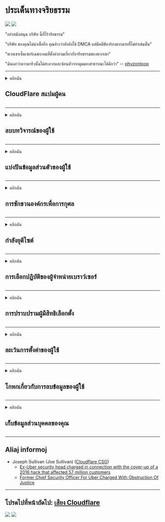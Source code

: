# ประเด็นทางจริยธรรม

![](https://codeberg.org/crimeflare/cloudflare-tor/media/branch/master/image/itsreallythatbad.jpg)
![](https://codeberg.org/crimeflare/cloudflare-tor/media/branch/master/image/telegram/c81238387627b4bfd3dcd60f56d41626.jpg)

"อย่าสนับสนุน บริษัท นี้ที่ไร้จริยธรรม"

"บริษัท ของคุณไม่น่าเชื่อถือ คุณอ้างว่าบังคับใช้ DMCA แต่มีคดีฟ้องร้องมากมายที่ไม่ทำเช่นนั้น"

"พวกเขาเซ็นเซอร์เฉพาะคนที่ตั้งคำถามเกี่ยวกับจริยธรรมของพวกเขา"

"ฉันเดาว่าความจริงนั้นไม่สะดวกและซ่อนตัวจากมุมมองสาธารณะได้ดีกว่า"  -- [phyzonloop](https://twitter.com/phyzonloop)


---


<details>
<summary>คลิกฉัน

## CloudFlare สแปมผู้คน
</summary>


Cloudflare กำลังส่งอีเมลขยะไปยังผู้ใช้ที่ไม่ใช่ Cloudflare

- ส่งอีเมลถึงสมาชิกที่เลือกใช้เท่านั้น
- เมื่อผู้ใช้พูดว่า "หยุด" ก็ให้หยุดส่งอีเมล

มันง่ายมาก แต่ Cloudflare ไม่สนใจ
Cloudflare กล่าวว่าการใช้บริการของพวกเขาสามารถหยุดผู้ส่งสแปมหรือผู้โจมตีได้ทั้งหมด
เราจะหยุด Cloudflare โดยไม่เปิดใช้งาน Cloudflare ได้อย่างไร?


| 🖼 | 🖼 |
| --- | --- |
| ![](https://codeberg.org/crimeflare/cloudflare-tor/media/branch/master/image/cfspam01.jpg) | ![](https://codeberg.org/crimeflare/cloudflare-tor/media/branch/master/image/cfspam03.jpg) |
| ![](https://codeberg.org/crimeflare/cloudflare-tor/media/branch/master/image/cfspam02.jpg) | ![](https://codeberg.org/crimeflare/cloudflare-tor/media/branch/master/image/cfspambrittany.jpg)<br>![](https://codeberg.org/crimeflare/cloudflare-tor/media/branch/master/image/cfspamtwtr.jpg) |

</details>

---

<details>
<summary>คลิกฉัน

## ลบบทวิจารณ์ของผู้ใช้
</summary>


Cloudflare เซ็นเซอร์บทวิจารณ์เชิงลบ
หากคุณโพสต์ข้อความต่อต้าน Cloudflare บน Twitter คุณมีโอกาสที่จะได้รับคำตอบจากพนักงานของ Cloudflare ด้วยข้อความ "ไม่ไม่ใช่"
หากคุณโพสต์บทวิจารณ์เชิงลบในไซต์บทวิจารณ์ใด ๆ พวกเขาจะพยายามเซ็นเซอร์


| 🖼 | 🖼 |
| --- | --- |
| ![](https://codeberg.org/crimeflare/cloudflare-tor/media/branch/master/image/cfcenrev_01.jpg)<br>![](https://codeberg.org/crimeflare/cloudflare-tor/media/branch/master/image/cfcenrev_02.jpg) | ![](https://codeberg.org/crimeflare/cloudflare-tor/media/branch/master/image/cfcenrev_03.jpg) |

</details>

---

<details>
<summary>คลิกฉัน

## แบ่งปันข้อมูลส่วนตัวของผู้ใช้
</summary>


Cloudflare มีปัญหาการล่วงละเมิดอย่างมาก
Cloudflare แบ่งปันข้อมูลส่วนบุคคลของผู้ที่ร้องเรียนเกี่ยวกับไซต์ที่โฮสต์
บางครั้งพวกเขาขอให้คุณระบุ ID ที่แท้จริงของคุณ
หากคุณไม่ต้องการถูกคุกคามทำร้ายถูกตบหรือฆ่าคุณควรอยู่ห่างจากเว็บไซต์ Cloudflared


| 🖼 | 🖼 |
| --- | --- |
| ![](https://codeberg.org/crimeflare/cloudflare-tor/media/branch/master/image/cfdox_what.jpg) | ![](https://codeberg.org/crimeflare/cloudflare-tor/media/branch/master/image/cfdox_swat.jpg) |
| ![](https://codeberg.org/crimeflare/cloudflare-tor/media/branch/master/image/cfdox_kill.jpg) | ![](https://codeberg.org/crimeflare/cloudflare-tor/media/branch/master/image/cfdox_threat.jpg) |
| ![](https://codeberg.org/crimeflare/cloudflare-tor/media/branch/master/image/cfdox_dox.jpg) | ![](https://codeberg.org/crimeflare/cloudflare-tor/media/branch/master/image/cfdox_ex1.jpg)<br>![](https://codeberg.org/crimeflare/cloudflare-tor/media/branch/master/image/cfdox_ex2.jpg) |

</details>

---

<details>
<summary>คลิกฉัน

## การชักชวนองค์กรเพื่อการกุศล
</summary>


CloudFlare กำลังขอเงินบริจาคเพื่อการกุศล
เป็นเรื่องที่น่าตกใจมากที่ บริษัท อเมริกันจะขอการกุศลร่วมกับองค์กรที่ไม่แสวงหาผลกำไรที่มีสาเหตุที่ดี
หากคุณชอบปิดกั้นผู้คนหรือเสียเวลาของคนอื่นคุณอาจต้องการสั่งพิซซ่าสำหรับพนักงาน Cloudflare


![](https://codeberg.org/crimeflare/cloudflare-tor/media/branch/master/image/cfdonate.jpg)

</details>

---

<details>
<summary>คลิกฉัน

## กำลังยุติไซต์
</summary>


คุณจะทำอย่างไรหากไซต์ของคุณหยุดทำงานกะทันหัน
มีรายงานว่า Cloudflare กำลังลบการกำหนดค่าของผู้ใช้หรือหยุดบริการโดยไม่มีการเตือนใด ๆ
เราขอแนะนำให้คุณค้นหาผู้ให้บริการที่ดีกว่า

![](https://codeberg.org/crimeflare/cloudflare-tor/media/branch/master/image/cftmnt.jpg)

</details>

---

<details>
<summary>คลิกฉัน

## การเลือกปฏิบัติของผู้จำหน่ายเบราว์เซอร์
</summary>


CloudFlare ให้การปฏิบัติที่พิเศษสำหรับผู้ที่ใช้ Firefox ในขณะที่ให้การปฏิบัติที่ไม่เป็นมิตรกับผู้ใช้ที่ไม่ใช่ Tor-Browser ผ่าน Tor
ผู้ใช้ Tor ที่ปฏิเสธอย่างถูกต้องที่จะเรียกใช้งานจาวาสคริปต์ที่ไม่ใช้ฟรีจะได้รับการปฏิบัติที่ไม่เป็นมิตรเช่นกัน
ความไม่เท่าเทียมกันในการเข้าถึงนี้เป็นการละเมิดความเป็นกลางของเครือข่ายและการใช้อำนาจในทางที่ผิด

![](https://codeberg.org/crimeflare/cloudflare-tor/media/branch/master/image/browdifftbcx.gif)

- ซ้าย: Tor Browser ขวา: Chrome ที่อยู่ IP เดียวกัน

![](https://codeberg.org/crimeflare/cloudflare-tor/media/branch/master/image/browserdiff.jpg)

- ซ้าย: Tor Browser Javascript Disabled, Cookie Enabled
- ขวา: Chrome Javascript Enabled, Cookie Disabled

![](https://codeberg.org/crimeflare/cloudflare-tor/media/branch/master/image/cfsiryoublocked.jpg)

- QuteBrowser (เบราว์เซอร์รอง) ที่ไม่มี Tor (Clearnet IP)

| ***เบราว์เซอร์*** | ***เข้าถึงการรักษา*** |
| --- | --- |
| Tor Browser (เปิดใช้งาน Javascript) | อนุญาตให้เข้าถึงได้ |
| Firefox (เปิดใช้งาน Javascript) | การเข้าถึงลดลง |
| Chromium (เปิดใช้งาน Javascript) | การเข้าถึงลดลง |
| Chromium or Firefox (Javascript ถูกปิดใช้งาน) | ปฏิเสธการเข้าใช้ |
| Chromium or Firefox (ปิดใช้งานคุกกี้) | ปฏิเสธการเข้าใช้ |
| QuteBrowser | ปฏิเสธการเข้าใช้ |
| lynx | ปฏิเสธการเข้าใช้ |
| w3m | ปฏิเสธการเข้าใช้ |
| wget | ปฏิเสธการเข้าใช้ |


ทำไมไม่ใช้ปุ่มเสียงเพื่อแก้ปัญหาง่ายๆ

ใช่มีปุ่มเสียง แต่ใช้ไม่ได้กับ Tor เสมอไป
คุณจะได้รับข้อความนี้เมื่อคุณคลิก:

```
โปรดลองอีกครั้งในภายหลัง
คอมพิวเตอร์หรือเครือข่ายของคุณอาจส่งคำค้นหาอัตโนมัติ
เพื่อปกป้องผู้ใช้ของเราเราไม่สามารถดำเนินการตามคำขอของคุณได้ในขณะนี้
สำหรับรายละเอียดเพิ่มเติมโปรดไปที่หน้าความช่วยเหลือของเรา
```

</details>

---

<details>
<summary>คลิกฉัน

## การปราบปรามผู้มีสิทธิเลือกตั้ง
</summary>


ผู้มีสิทธิเลือกตั้งในรัฐของสหรัฐอเมริกาจะลงทะเบียนเพื่อลงคะแนนผ่านเว็บไซต์ของรัฐมนตรีต่างประเทศในรัฐที่ตนพำนักอยู่
สำนักงานเลขาธิการของรัฐที่ควบคุมโดยพรรครีพับลิกันมีส่วนร่วมในการปราบปรามผู้มีสิทธิเลือกตั้งโดยการพร็อกซีเว็บไซต์ของเลขาธิการรัฐผ่าน Cloudflare
การปฏิบัติต่อผู้ใช้ Tor อย่างไม่เป็นมิตรของ Cloudflare ตำแหน่ง MITM ในฐานะศูนย์กลางการเฝ้าระวังระดับโลกและบทบาทที่เป็นอันตรายโดยรวมทำให้ผู้มีสิทธิเลือกตั้งไม่เต็มใจที่จะลงทะเบียน
โดยเฉพาะอย่างยิ่ง Liberals มักจะยอมรับความเป็นส่วนตัว
แบบฟอร์มการลงทะเบียนผู้มีสิทธิเลือกตั้งจะรวบรวมข้อมูลที่ละเอียดอ่อนเกี่ยวกับความเอนเอียงทางการเมืองของผู้มีสิทธิเลือกตั้งที่อยู่ทางกายภาพส่วนบุคคลหมายเลขประกันสังคมและวันเดือนปีเกิด
รัฐส่วนใหญ่จัดให้มีข้อมูลบางส่วนเท่านั้นที่เปิดเผยต่อสาธารณะ แต่ Cloudflare จะเห็นข้อมูลทั้งหมดนั้นเมื่อมีคนลงทะเบียนเพื่อลงคะแนน

โปรดทราบว่าการลงทะเบียนแบบกระดาษไม่ได้เป็นการหลีกเลี่ยง Cloudflare เนื่องจากเลขานุการของเจ้าหน้าที่ป้อนข้อมูลของรัฐมักจะใช้เว็บไซต์ Cloudflare เพื่อป้อนข้อมูล

| 🖼 | 🖼 |
| --- | --- |
| ![](https://codeberg.org/crimeflare/cloudflare-tor/media/branch/master/image/cfvotm_01.jpg) | ![](https://codeberg.org/crimeflare/cloudflare-tor/media/branch/master/image/cfvotm_02.jpg) |

- Change.org เป็นเว็บไซต์ที่มีชื่อเสียงในการรวบรวมคะแนนเสียงและดำเนินการ
“ผู้คนจากทุกหนทุกแห่งเริ่มต้นแคมเปญระดมผู้สนับสนุนและทำงานร่วมกับผู้มีอำนาจตัดสินใจในการขับเคลื่อนโซลูชัน”
น่าเสียดายที่หลายคนไม่สามารถดู change.org ได้เลยเนื่องจากตัวกรองที่ก้าวร้าวของ Cloudflare
พวกเขาถูกปิดกั้นไม่ให้ลงนามในคำร้องจึงยกเว้นพวกเขาจากกระบวนการประชาธิปไตย
การใช้แพลตฟอร์มอื่นที่ไม่ใช่ cloudflared เช่น OpenPetition จะช่วยแก้ไขปัญหาได้

| 🖼 | 🖼 |
| --- | --- |
| ![](https://codeberg.org/crimeflare/cloudflare-tor/media/branch/master/image/changeorgasn.jpg) | ![](https://codeberg.org/crimeflare/cloudflare-tor/media/branch/master/image/changeorgtor.jpg) |

- "โครงการ Athenian" ของ Cloudflare ให้การป้องกันระดับองค์กรฟรีสำหรับเว็บไซต์การเลือกตั้งระดับรัฐและระดับท้องถิ่น
พวกเขากล่าวว่า "ผู้มีสิทธิเลือกตั้งสามารถเข้าถึงข้อมูลการเลือกตั้งและการลงทะเบียนผู้มีสิทธิเลือกตั้งได้" แต่นี่เป็นเรื่องโกหกเพราะหลายคนไม่สามารถเรียกดูไซต์ได้เลย

</details>

---

<details>
<summary>คลิกฉัน

## ละเว้นการตั้งค่าของผู้ใช้
</summary>


หากคุณเลือกไม่รับบางสิ่งคุณจะไม่ได้รับอีเมลเกี่ยวกับเรื่องนี้
Cloudflare ละเว้นการตั้งค่าของผู้ใช้และแบ่งปันข้อมูลกับ บริษัท บุคคลที่สามโดยไม่ได้รับความยินยอมจากลูกค้า
หากคุณใช้แผนบริการฟรีบางครั้งพวกเขาจะส่งอีเมลถึงคุณเพื่อขอซื้อการสมัครสมาชิกรายเดือน

![](https://codeberg.org/crimeflare/cloudflare-tor/media/branch/master/image/cfviopl_tp.jpg)

</details>

---

<details>
<summary>คลิกฉัน

## โกหกเกี่ยวกับการลบข้อมูลของผู้ใช้
</summary>


ตามบล็อกของลูกค้าเก่าของ Cloudflare Cloudflare กำลังโกหกเกี่ยวกับการลบบัญชี
ปัจจุบันหลาย บริษัท เก็บข้อมูลของคุณหลังจากที่คุณปิดหรือลบบัญชีของคุณ
บริษัท ที่ดีส่วนใหญ่กล่าวถึงเรื่องนี้ในนโยบายความเป็นส่วนตัว
คลาวด์เฟลร์? ไม่

```
2019-08-05 CloudFlare ส่งคำยืนยันให้ฉันว่าพวกเขาลบบัญชีของฉัน
2019-10-02 ฉันได้รับอีเมลจาก CloudFlare "เพราะฉันเป็นลูกค้า"
```

Cloudflare ไม่รู้เกี่ยวกับคำว่า "ลบ"
ถ้าจะเอาออกจริงๆทำไมลูกค้าเก่าถึงได้อีเมล
เขายังกล่าวอีกว่านโยบายความเป็นส่วนตัวของ Cloudflare ไม่ได้กล่าวถึงเรื่องนี้

```
นโยบายความเป็นส่วนตัวใหม่ของพวกเขาไม่ได้กล่าวถึงการเก็บรักษาข้อมูลเป็นเวลาหนึ่งปี
```

![](https://codeberg.org/crimeflare/cloudflare-tor/media/branch/master/image/cfviopl_notdel.jpg)

คุณจะเชื่อถือ Cloudflare ได้อย่างไรหากนโยบายความเป็นส่วนตัวเป็น LIE

</details>

---

<details>
<summary>คลิกฉัน

## เก็บข้อมูลส่วนบุคคลของคุณ
</summary>


การลบบัญชี Cloudflare เป็นเรื่องยาก

```
ส่งตั๋วสนับสนุนโดยใช้หมวดหมู่ "บัญชี"
และขอให้ลบบัญชีในเนื้อหาข้อความ
คุณต้องไม่มีโดเมนหรือบัตรเครดิตแนบกับบัญชีของคุณก่อนที่จะขอลบ
```

คุณจะได้รับอีเมลยืนยันนี้

![](https://codeberg.org/crimeflare/cloudflare-tor/media/branch/master/image/cf_deleteandkeep.jpg)

"เราได้เริ่มดำเนินการตามคำขอลบของคุณแล้ว" แต่ "เราจะจัดเก็บข้อมูลส่วนบุคคลของคุณต่อไป"

คุณ "เชื่อใจ" สิ่งนี้ได้หรือไม่?

</details>

---

## Aliaj informoj

- Joseph Sullivan (Joe Sullivan) ([Cloudflare CSO](https://twitter.com/eastdakota/status/1296522269313785862))
  - [Ex-Uber security head charged in connection with the cover-up of a 2016 hack that affected 57 million customers](https://www.businessinsider.com/uber-data-hack-security-head-joe-sullivan-charged-cover-up-2020-8)
  - [Former Chief Security Officer For Uber Charged With Obstruction Of Justice](https://www.justice.gov/usao-ndca/pr/former-chief-security-officer-uber-charged-obstruction-justice)


---

## โปรดไปที่หน้าถัดไป:   [เสียง Cloudflare](../PEOPLE.md)

![](https://codeberg.org/crimeflare/cloudflare-tor/media/branch/master/image/freemoldybread.jpg)
![](https://codeberg.org/crimeflare/cloudflare-tor/media/branch/master/image/cfisnotanoption.jpg)
